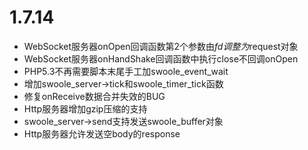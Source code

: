 # 1.7.14

* WebSocket服务器onOpen回调函数第2个参数由$fd调整为$request对象
* WebSocket服务器onHandShake回调函数中执行close不回调onOpen
* PHP5.3不再需要脚本末尾手工加swoole_event_wait
* 增加swoole_server->tick和swoole_timer_tick函数
* 修复onReceive数据合并失效的BUG
* Http服务器增加gzip压缩的支持
* swoole_server->send支持发送swoole_buffer对象
* Http服务器允许发送空body的response


